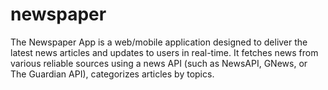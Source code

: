 # newspaper
The Newspaper App is a web/mobile application designed to deliver the latest news articles and updates to users in real-time. It fetches news from various reliable sources using a news API (such as NewsAPI, GNews, or The Guardian API), categorizes articles by topics.

